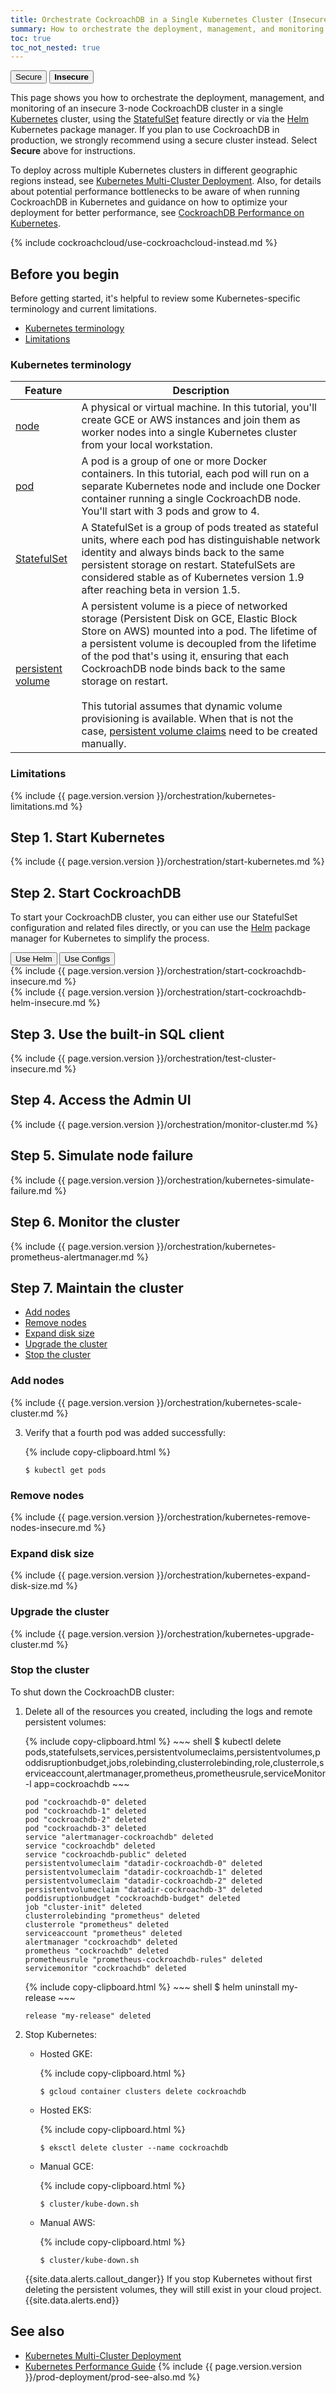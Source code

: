 ```yaml
---
title: Orchestrate CockroachDB in a Single Kubernetes Cluster (Insecure)
summary: How to orchestrate the deployment, management, and monitoring of an insecure 3-node CockroachDB cluster with Kubernetes.
toc: true
toc_not_nested: true
---
```


<div class="filters filters-big clearfix">
  <a href="orchestrate-cockroachdb-with-kubernetes.html"><button class="filter-button">Secure</button></a>
  <button class="filter-button current"><strong>Insecure</strong></button>
</div>

This page shows you how to orchestrate the deployment, management, and monitoring of an insecure 3-node CockroachDB cluster in a single [Kubernetes](http://kubernetes.io/) cluster, using the [StatefulSet](http://kubernetes.io/docs/concepts/abstractions/controllers/statefulsets/) feature directly or via the [Helm](https://helm.sh/) Kubernetes package manager. If you plan to use CockroachDB in production, we strongly recommend using a secure cluster instead. Select **Secure** above for instructions.

To deploy across multiple Kubernetes clusters in different geographic regions instead, see [Kubernetes Multi-Cluster Deployment](orchestrate-cockroachdb-with-kubernetes-multi-cluster.html). Also, for details about potential performance bottlenecks to be aware of when running CockroachDB in Kubernetes and guidance on how to optimize your deployment for better performance, see [CockroachDB Performance on Kubernetes](kubernetes-performance.html).

{% include cockroachcloud/use-cockroachcloud-instead.md %}

## Before you begin

Before getting started, it's helpful to review some Kubernetes-specific terminology and current limitations.

- [Kubernetes terminology](#kubernetes-terminology)
- [Limitations](#limitations)

### Kubernetes terminology

Feature | Description
--------|------------
[node](https://kubernetes.io/docs/concepts/architecture/nodes/) | A physical or virtual machine. In this tutorial, you'll create GCE or AWS instances and join them as worker nodes into a single Kubernetes cluster from your local workstation.
[pod](http://kubernetes.io/docs/user-guide/pods/) | A pod is a group of one or more Docker containers. In this tutorial, each pod will run on a separate Kubernetes node and include one Docker container running a single CockroachDB node. You'll start with 3 pods and grow to 4.
[StatefulSet](http://kubernetes.io/docs/concepts/abstractions/controllers/statefulsets/) | A StatefulSet is a group of pods treated as stateful units, where each pod has distinguishable network identity and always binds back to the same persistent storage on restart. StatefulSets are considered stable as of Kubernetes version 1.9 after reaching beta in version 1.5.
[persistent volume](http://kubernetes.io/docs/user-guide/persistent-volumes/) | A persistent volume is a piece of networked storage (Persistent Disk on GCE, Elastic Block Store on AWS) mounted into a pod. The lifetime of a persistent volume is decoupled from the lifetime of the pod that's using it, ensuring that each CockroachDB node binds back to the same storage on restart.<br><br>This tutorial assumes that dynamic volume provisioning is available. When that is not the case, [persistent volume claims](http://kubernetes.io/docs/user-guide/persistent-volumes/#persistentvolumeclaims) need to be created manually.

### Limitations

{% include {{ page.version.version }}/orchestration/kubernetes-limitations.md %}

## Step 1. Start Kubernetes

{% include {{ page.version.version }}/orchestration/start-kubernetes.md %}

## Step 2. Start CockroachDB

To start your CockroachDB cluster, you can either use our StatefulSet configuration and related files directly, or you can use the [Helm](https://helm.sh/) package manager for Kubernetes to simplify the process.

<div class="filters filters-big clearfix">
    <button class="filter-button" data-scope="helm">Use Helm</button>
    <button class="filter-button" data-scope="manual">Use Configs</button>
</div>

<section class="filter-content" markdown="1" data-scope="manual">
{% include {{ page.version.version }}/orchestration/start-cockroachdb-insecure.md %}
</section>

<section class="filter-content" markdown="1" data-scope="helm">
{% include {{ page.version.version }}/orchestration/start-cockroachdb-helm-insecure.md %}
</section>

## Step 3. Use the built-in SQL client

{% include {{ page.version.version }}/orchestration/test-cluster-insecure.md %}

## Step 4. Access the Admin UI

{% include {{ page.version.version }}/orchestration/monitor-cluster.md %}

## Step 5. Simulate node failure

{% include {{ page.version.version }}/orchestration/kubernetes-simulate-failure.md %}

## Step 6. Monitor the cluster

{% include {{ page.version.version }}/orchestration/kubernetes-prometheus-alertmanager.md %}

## Step 7. Maintain the cluster

- [Add nodes](#add-nodes)
- [Remove nodes](#remove-nodes)
- [Expand disk size](#expand-disk-size)
- [Upgrade the cluster](#upgrade-the-cluster)
- [Stop the cluster](#stop-the-cluster)

### Add nodes

{% include {{ page.version.version }}/orchestration/kubernetes-scale-cluster.md %}

3. Verify that a fourth pod was added successfully:

    {% include copy-clipboard.html %}
    ~~~ shell
    $ kubectl get pods
    ~~~

### Remove nodes

{% include {{ page.version.version }}/orchestration/kubernetes-remove-nodes-insecure.md %}

### Expand disk size

{% include {{ page.version.version }}/orchestration/kubernetes-expand-disk-size.md %}

### Upgrade the cluster

{% include {{ page.version.version }}/orchestration/kubernetes-upgrade-cluster.md %}

### Stop the cluster

To shut down the CockroachDB cluster:

1. Delete all of the resources you created, including the logs and remote persistent volumes:

    <section class="filter-content" markdown="1" data-scope="manual">
    {% include copy-clipboard.html %}
    ~~~ shell
    $ kubectl delete pods,statefulsets,services,persistentvolumeclaims,persistentvolumes,poddisruptionbudget,jobs,rolebinding,clusterrolebinding,role,clusterrole,serviceaccount,alertmanager,prometheus,prometheusrule,serviceMonitor -l app=cockroachdb
    ~~~

    ~~~
    pod "cockroachdb-0" deleted
    pod "cockroachdb-1" deleted
    pod "cockroachdb-2" deleted
    pod "cockroachdb-3" deleted
    service "alertmanager-cockroachdb" deleted
    service "cockroachdb" deleted
    service "cockroachdb-public" deleted
    persistentvolumeclaim "datadir-cockroachdb-0" deleted
    persistentvolumeclaim "datadir-cockroachdb-1" deleted
    persistentvolumeclaim "datadir-cockroachdb-2" deleted
    persistentvolumeclaim "datadir-cockroachdb-3" deleted
    poddisruptionbudget "cockroachdb-budget" deleted
    job "cluster-init" deleted
    clusterrolebinding "prometheus" deleted
    clusterrole "prometheus" deleted
    serviceaccount "prometheus" deleted
    alertmanager "cockroachdb" deleted
    prometheus "cockroachdb" deleted
    prometheusrule "prometheus-cockroachdb-rules" deleted
    servicemonitor "cockroachdb" deleted
    ~~~
    </section>

    <section class="filter-content" markdown="1" data-scope="helm">
    {% include copy-clipboard.html %}
    ~~~ shell
    $ helm uninstall my-release
    ~~~

    ~~~
    release "my-release" deleted
    ~~~
    </section>

2. Stop Kubernetes:
    - Hosted GKE:

        {% include copy-clipboard.html %}
        ~~~ shell
        $ gcloud container clusters delete cockroachdb
        ~~~
    - Hosted EKS:

        {% include copy-clipboard.html %}
        ~~~ shell
        $ eksctl delete cluster --name cockroachdb
        ~~~    
    - Manual GCE:

        {% include copy-clipboard.html %}
        ~~~ shell
        $ cluster/kube-down.sh
        ~~~
    - Manual AWS:

        {% include copy-clipboard.html %}
        ~~~ shell
        $ cluster/kube-down.sh
        ~~~

    {{site.data.alerts.callout_danger}}
    If you stop Kubernetes without first deleting the persistent volumes, they will still exist in your cloud project.
    {{site.data.alerts.end}}

## See also

- [Kubernetes Multi-Cluster Deployment](orchestrate-cockroachdb-with-kubernetes-multi-cluster.html)
- [Kubernetes Performance Guide](kubernetes-performance.html)
{% include {{ page.version.version }}/prod-deployment/prod-see-also.md %}
